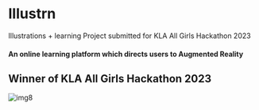 # Illustrn
Illustrations + learning
Project submitted for KLA All Girls Hackathon 2023


#### An online learning platform which directs users to Augmented Reality 
## Winner of KLA All Girls Hackathon 2023


![img8](https://user-images.githubusercontent.com/85879627/222159330-24c02494-1ba6-4c6a-9955-28022e4bf190.JPG)
